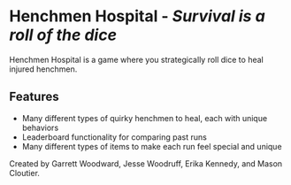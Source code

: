 # Henchmen Hospital - _Survival is a roll of the dice_

Henchmen Hospital is a game where you strategically roll dice to heal injured henchmen.

## Features
 - Many different types of quirky henchmen to heal, each with unique behaviors
 - Leaderboard functionality for comparing past runs
 - Many different types of items to make each run feel special and unique

Created by Garrett Woodward, Jesse Woodruff, Erika Kennedy, and Mason Cloutier.
